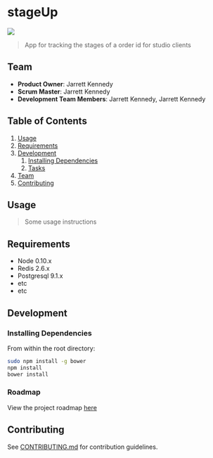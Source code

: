 # stageUp

![](https://travis-ci.org/placeholderR/hrr19-placeholderR.svg?branch=master)

> App for tracking the stages of a order id for studio clients

## Team

  - __Product Owner__: Jarrett Kennedy
  - __Scrum Master__: Jarrett Kennedy
  - __Development Team Members__: Jarrett Kennedy, Jarrett Kennedy

## Table of Contents

1. [Usage](#Usage)
1. [Requirements](#requirements)
1. [Development](#development)
    1. [Installing Dependencies](#installing-dependencies)
    1. [Tasks](#tasks)
1. [Team](#team)
1. [Contributing](#contributing)

## Usage

> Some usage instructions

## Requirements

- Node 0.10.x
- Redis 2.6.x
- Postgresql 9.1.x
- etc
- etc

## Development

### Installing Dependencies

From within the root directory:

```sh
sudo npm install -g bower
npm install
bower install
```

### Roadmap

View the project roadmap [here](LINK_TO_PROJECT_ISSUES)


## Contributing

See [CONTRIBUTING.md](CONTRIBUTING.md) for contribution guidelines.
